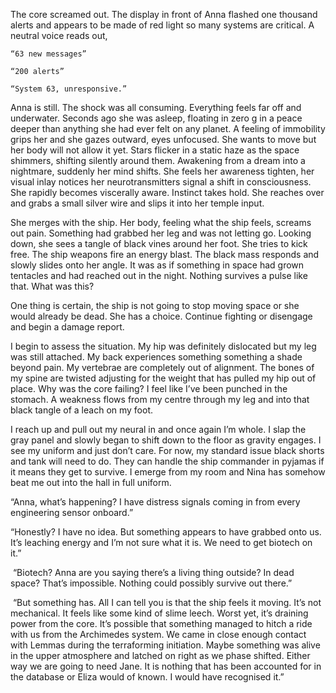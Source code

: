The core screamed out. The display in front of Anna flashed one thousand alerts and appears to be made of red light so many systems are critical. A neutral voice reads out,


	“63 new messages”

	“200 alerts” 

	“System 63, unresponsive.” 

Anna is still. The shock was all consuming. Everything feels far off and underwater. Seconds ago she was asleep, floating in zero g in a peace deeper than anything she had ever felt on any planet. A feeling of immobility grips her and she gazes outward, eyes unfocused. She wants to move but her body will not allow it yet. Stars flicker in a static haze as the space shimmers, shifting silently around them. Awakening from a dream into a nightmare, suddenly her mind shifts. She feels her awareness tighten, her visual inlay notices her neurotransmitters signal a shift in consciousness. She rapidly becomes viscerally aware. Instinct takes hold. She reaches over and grabs a small silver wire and slips it into her temple input. 

She merges with the ship. Her body, feeling what the ship feels, screams out pain. Something had grabbed her leg and was not letting go. Looking down, she sees a tangle of black vines around her foot. She tries to kick free. The ship weapons fire an energy blast. The black mass responds and slowly slides onto her angle. It was as if something in space had grown tentacles and had reached out in the night. Nothing survives a pulse like that. What was this? 

One thing is certain, the ship is not going to stop moving space or she would already be dead. She has a choice. Continue fighting or disengage and begin a damage report. 

I begin to assess the situation. My hip was definitely dislocated but my leg was still attached. My back experiences something something a shade beyond pain. My vertebrae are completely out of alignment. The bones of my spine are twisted adjusting for the weight that has pulled my hip out of place. Why was the core failing? I feel like I’ve been punched in the stomach. A weakness flows from my centre through my leg and into that black tangle of a leach on my foot. 

I reach up and pull out my neural in and once again I’m whole. I slap the gray panel and slowly began to shift down to the floor as gravity engages. I see my uniform and just don’t care. For now, my standard issue black shorts and tank will need to do. They can handle the ship commander in pyjamas if it means they get to survive. I emerge from my room and Nina has somehow beat me out into the hall in full uniform.  

“Anna, what’s happening? I have distress signals coming in from every engineering sensor onboard.” 

“Honestly? I have no idea. But something appears to have grabbed onto us. It’s leaching energy and I’m not sure what it is. We need to get biotech on it.” 

 “Biotech? Anna are you saying there’s a living thing outside? In dead space? That’s impossible. Nothing could possibly survive out there.” 

 “But something has. All I can tell you is that the ship feels it moving. It’s not mechanical. It feels like some kind of slime leech. Worst yet, it’s draining power from the core. It’s possible that something managed to hitch a ride with us from the Archimedes system. We came in close enough contact with Lemmas during the terraforming initiation. Maybe something was alive in the upper atmosphere and latched on right as we phase shifted. Either way we are going to need Jane. It is nothing that has  been accounted for in the database or Eliza would of known. I would have recognised it.” 







 

 


 

